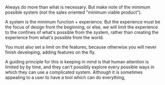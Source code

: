 Always do more than what is necessary. But make note of the minimum possible system (not the sales oriented "minimum viable product").

A system is the minimum function + experience. But the experience must be the focus of design from the beginning, or else, we will limit the experience to the confines of what's possible from the system, rather than creating the experience from what's possible from the world.

You must also set a limit on the features, because otherwise you will never finish developing, adding features on the fly.

A guiding principle for this is keeping in mind is that human attention is limited by by time, and they can't possibly explore every possible ways in which they can use a complicated system. Although it is sometimes appealing to a user to have a tool which can do everything, 